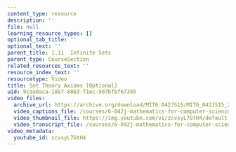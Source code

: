 ```yaml
---
content_type: resource
description: ''
file: null
learning_resource_types: []
optional_tab_title: ''
optional_text: ''
parent_title: 1.11  Infinite Sets
parent_type: CourseSection
related_resources_text: ''
resource_index_text: ''
resourcetype: Video
title: Set Theory Axioms [Optional]
uid: 9caa0aca-18e7-8863-f1ec-507bfbf67365
video_files:
  archive_url: https://archive.org/download/MIT6.042JS15/MIT6_042JS15_ZF_ipod.mp4
  video_captions_file: /courses/6-042j-mathematics-for-computer-science-spring-2015/0db3c5b32f265ef682936f1e639e0672_zcvsyL7GtH4.vtt
  video_thumbnail_file: https://img.youtube.com/vi/zcvsyL7GtH4/default.jpg
  video_transcript_file: /courses/6-042j-mathematics-for-computer-science-spring-2015/c03c1ea3a64a7bd132dfa53de5f63fcb_zcvsyL7GtH4.pdf
video_metadata:
  youtube_id: zcvsyL7GtH4
---
```

